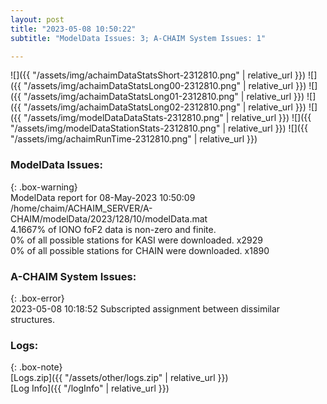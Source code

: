 ```yaml
---
layout: post
title: "2023-05-08 10:50:22"
subtitle: "ModelData Issues: 3; A-CHAIM System Issues: 1"

---
```


![]({{ "/assets/img/achaimDataStatsShort-2312810.png" | relative_url }})
![]({{ "/assets/img/achaimDataStatsLong00-2312810.png" | relative_url }})
![]({{ "/assets/img/achaimDataStatsLong01-2312810.png" | relative_url }})
![]({{ "/assets/img/achaimDataStatsLong02-2312810.png" | relative_url }})
![]({{ "/assets/img/modelDataDataStats-2312810.png" | relative_url }})
![]({{ "/assets/img/modelDataStationStats-2312810.png" | relative_url }})
![]({{ "/assets/img/achaimRunTime-2312810.png" | relative_url }})


### ModelData Issues:  
  
{: .box-warning}  
 ModelData report for 08-May-2023 10:50:09   
 /home/chaim/ACHAIM_SERVER/A-CHAIM/modelData/2023/128/10/modelData.mat   
 4.1667% of IONO foF2 data is non-zero and finite.   
 0% of all possible stations for KASI were downloaded. x2929   
 0% of all possible stations for CHAIN were downloaded. x1890   
  
### A-CHAIM System Issues:  
  
{: .box-error}  
2023-05-08 10:18:52 Subscripted assignment between dissimilar structures.  

### Logs:  
  
{: .box-note}  
[Logs.zip]({{ "/assets/other/logs.zip" | relative_url }})  
[Log Info]({{ "/logInfo" | relative_url }})  
